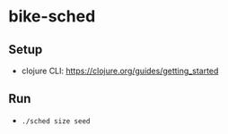 # bike-sched

## Setup

- clojure CLI: https://clojure.org/guides/getting_started

## Run

- `./sched size seed`
